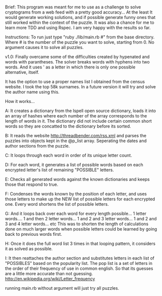 Brief:
This program was meant for me to use as a challenge to solve cryptograms from a web feed with a pretty good accuracy... At the least It would generate working solutions, and if possible generate funny ones that still worked within the context of the puzzle. It was also a chance for me to learn more TDD and using Rspec. I am very happy with the results so far.

Instructions:
To run just type "ruby ./lib/main.rb #" from the base directory. Where # is the number of the puzzle you want to solve, starting from 0. No argument causes it to solve all puzzles.

v1.0: Finally overcame some of the difficulties created by hypenated and words with parantheses. The solver breaks words with hyphens into two words. And it uses ' as a letter in which there is only one possible alternative, itself. 

It has the option to use a proper names list I obtained from the census website. I took the top 58k surnames. In a future version it will try and solve the author name using this.


How it works...

A: It creates a dictionary from the Ispell open source dictionary, loads it into an array of hashes where each number of the array corresponds to the length of words in it. The dictionary did not include certain common short words so they are concatted to the dictionary before its sorted.

B: It reads the website http://threadbender.com/rss.xml and parses the puzzles into objects kept in the @p_list array. Seperating the dates and author sections from the puzzle.

C: It loops through each word in order of its unique letter count. 

D: For each word, it generates a list of possible words based on each encrypted letter's list of remaining "POSSIBLE" letters.

E: Checks all generated words against the known dictionaries and keeps those that respond to true.

F: Condenses the words known by the position of each letter, and uses those letters to make up the NEW list of possible letters for each encrypted one.
Every word shortens the list of possible letters. 

G: And it loops back over each word for every length possible...
1 letter words....
1 and then 2 letter words...
1 and 2 and 3 letter words...
1 and 2 and 3 and 4 letter words... etc
This was to shorten the length of calculations done on much larger words when possible letters could be learned by going back to previous words first.

H: Once it does the full word list 3 times in that looping pattern, it considers it as solved as possible.

I: It then reattaches the author section and substitutes letters in each list of "POSSIBLES" based on the popularity list. The pop list is a set of letters in the order of their frequency of use in common english. So that its guesses are a little more accurate than not guessing.
http://en.wikipedia.org/wiki/Letter_frequency 

running main.rb without argument will just try all puzzles.


